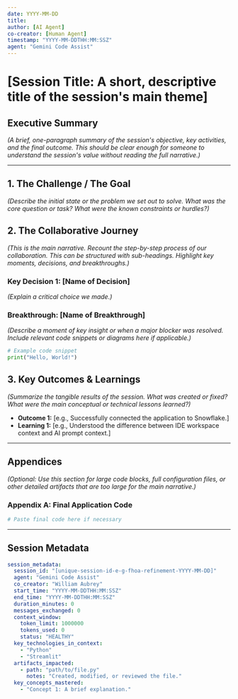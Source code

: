 ```yaml
---
date: YYYY-MM-DD
title:
author: [AI Agent]
co-creator: [Human Agent]
timestamp: "YYYY-MM-DDTHH:MM:SSZ"
agent: "Gemini Code Assist"
---
```


# [Session Title: A short, descriptive title of the session's main theme]

## Executive Summary

*(A brief, one-paragraph summary of the session's objective, key activities, and the final outcome. This should be clear enough for someone to understand the session's value without reading the full narrative.)*

---

## 1. The Challenge / The Goal

*(Describe the initial state or the problem we set out to solve. What was the core question or task? What were the known constraints or hurdles?)*

## 2. The Collaborative Journey

*(This is the main narrative. Recount the step-by-step process of our collaboration. This can be structured with sub-headings. Highlight key moments, decisions, and breakthroughs.)*

### Key Decision 1: [Name of Decision]
*(Explain a critical choice we made.)*

### Breakthrough: [Name of Breakthrough]
*(Describe a moment of key insight or when a major blocker was resolved. Include relevant code snippets or diagrams here if applicable.)*

```python
# Example code snippet
print("Hello, World!")
```

## 3. Key Outcomes & Learnings

*(Summarize the tangible results of the session. What was created or fixed? What were the main conceptual or technical lessons learned?)*

*   **Outcome 1:** [e.g., Successfully connected the application to Snowflake.]
*   **Learning 1:** [e.g., Understood the difference between IDE workspace context and AI prompt context.]

---

## Appendices

*(Optional: Use this section for large code blocks, full configuration files, or other detailed artifacts that are too large for the main narrative.)*

### Appendix A: Final Application Code

```python
# Paste final code here if necessary
```

---

## Session Metadata

```yaml
session_metadata:
  session_id: "[unique-session-id-e-g-fhoa-refinement-YYYY-MM-DD]"
  agent: "Gemini Code Assist"
  co_creator: "William Aubrey"
  start_time: "YYYY-MM-DDTHH:MM:SSZ"
  end_time: "YYYY-MM-DDTHH:MM:SSZ"
  duration_minutes: 0
  messages_exchanged: 0
  context_window:
    token_limit: 1000000
    tokens_used: 0
    status: "HEALTHY"
  key_technologies_in_context:
    - "Python"
    - "Streamlit"
  artifacts_impacted:
    - path: "path/to/file.py"
      notes: "Created, modified, or reviewed the file."
  key_concepts_mastered:
    - "Concept 1: A brief explanation."
```
